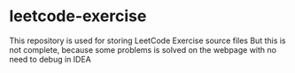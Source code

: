 # leetcode-exercise

This repository is used for storing LeetCode Exercise source files
But this is not complete, because some problems is solved on the webpage with no need to debug in IDEA
